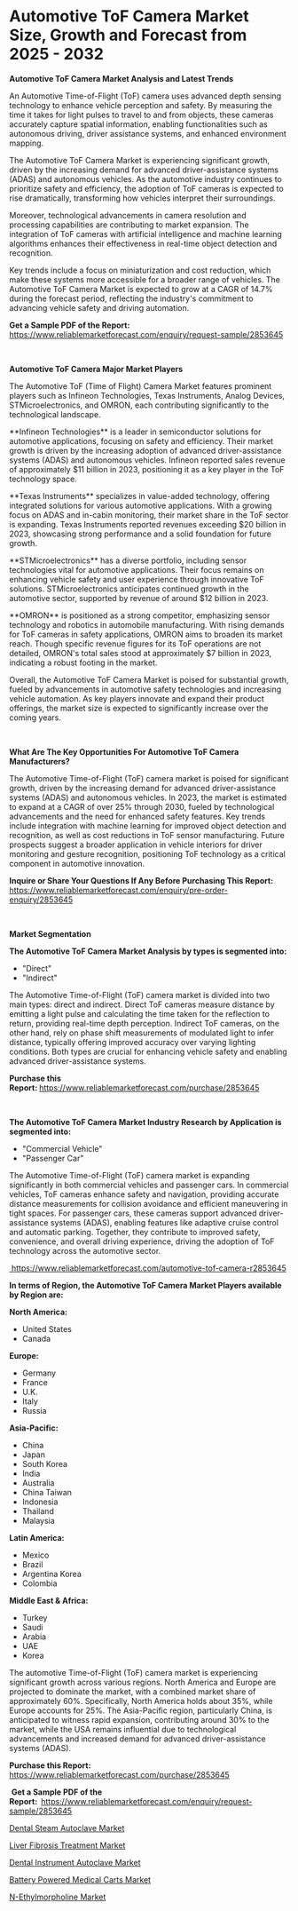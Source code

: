 <p><h1>Automotive ToF Camera Market Size, Growth and Forecast from 2025 - 2032</h1></p><p><strong>Automotive ToF Camera Market Analysis and Latest Trends</strong></p>
<p><p>An Automotive Time-of-Flight (ToF) camera uses advanced depth sensing technology to enhance vehicle perception and safety. By measuring the time it takes for light pulses to travel to and from objects, these cameras accurately capture spatial information, enabling functionalities such as autonomous driving, driver assistance systems, and enhanced environment mapping. </p><p>The Automotive ToF Camera Market is experiencing significant growth, driven by the increasing demand for advanced driver-assistance systems (ADAS) and autonomous vehicles. As the automotive industry continues to prioritize safety and efficiency, the adoption of ToF cameras is expected to rise dramatically, transforming how vehicles interpret their surroundings. </p><p>Moreover, technological advancements in camera resolution and processing capabilities are contributing to market expansion. The integration of ToF cameras with artificial intelligence and machine learning algorithms enhances their effectiveness in real-time object detection and recognition. </p><p>Key trends include a focus on miniaturization and cost reduction, which make these systems more accessible for a broader range of vehicles. The Automotive ToF Camera Market is expected to grow at a CAGR of 14.7% during the forecast period, reflecting the industry's commitment to advancing vehicle safety and driving automation.</p></p>
<p><strong>Get a Sample PDF of the Report:&nbsp;</strong> <a href="https://www.reliablemarketforecast.com/enquiry/request-sample/2853645?utm_campaign=1169&utm_medium=2&utm_source=Github&utm_content=ia&utm_term=12032025&utm_id=automotive-tof-camera">https://www.reliablemarketforecast.com/enquiry/request-sample/2853645</a></p>
<p>&nbsp;</p>
<p><strong>Automotive ToF Camera Major Market Players</strong></p>
<p><p>The Automotive ToF (Time of Flight) Camera Market features prominent players such as Infineon Technologies, Texas Instruments, Analog Devices, STMicroelectronics, and OMRON, each contributing significantly to the technological landscape. </p><p>**Infineon Technologies** is a leader in semiconductor solutions for automotive applications, focusing on safety and efficiency. Their market growth is driven by the increasing adoption of advanced driver-assistance systems (ADAS) and autonomous vehicles. Infineon reported sales revenue of approximately $11 billion in 2023, positioning it as a key player in the ToF technology space.</p><p>**Texas Instruments** specializes in value-added technology, offering integrated solutions for various automotive applications. With a growing focus on ADAS and in-cabin monitoring, their market share in the ToF sector is expanding. Texas Instruments reported revenues exceeding $20 billion in 2023, showcasing strong performance and a solid foundation for future growth.</p><p>**STMicroelectronics** has a diverse portfolio, including sensor technologies vital for automotive applications. Their focus remains on enhancing vehicle safety and user experience through innovative ToF solutions. STMicroelectronics anticipates continued growth in the automotive sector, supported by revenue of around $12 billion in 2023.</p><p>**OMRON** is positioned as a strong competitor, emphasizing sensor technology and robotics in automobile manufacturing. With rising demands for ToF cameras in safety applications, OMRON aims to broaden its market reach. Though specific revenue figures for its ToF operations are not detailed, OMRON's total sales stood at approximately $7 billion in 2023, indicating a robust footing in the market.</p><p>Overall, the Automotive ToF Camera Market is poised for substantial growth, fueled by advancements in automotive safety technologies and increasing vehicle automation. As key players innovate and expand their product offerings, the market size is expected to significantly increase over the coming years.</p></p>
<p>&nbsp;</p>
<p><strong>What Are The Key Opportunities For Automotive ToF Camera Manufacturers?</strong></p>
<p><p>The Automotive Time-of-Flight (ToF) camera market is poised for significant growth, driven by the increasing demand for advanced driver-assistance systems (ADAS) and autonomous vehicles. In 2023, the market is estimated to expand at a CAGR of over 25% through 2030, fueled by technological advancements and the need for enhanced safety features. Key trends include integration with machine learning for improved object detection and recognition, as well as cost reductions in ToF sensor manufacturing. Future prospects suggest a broader application in vehicle interiors for driver monitoring and gesture recognition, positioning ToF technology as a critical component in automotive innovation.</p></p>
<p><strong>Inquire or Share Your Questions If Any Before Purchasing This Report:</strong> <a href="https://www.reliablemarketforecast.com/enquiry/pre-order-enquiry/2853645?utm_campaign=1169&utm_medium=2&utm_source=Github&utm_content=ia&utm_term=12032025&utm_id=automotive-tof-camera">https://www.reliablemarketforecast.com/enquiry/pre-order-enquiry/2853645</a></p>
<p>&nbsp;</p>
<p><strong>Market Segmentation</strong></p>
<p><strong>The Automotive ToF Camera Market Analysis by types is segmented into:</strong></p>
<p><ul><li>"Direct"</li><li>"Indirect"</li></ul></p>
<p><p>The Automotive Time-of-Flight (ToF) camera market is divided into two main types: direct and indirect. Direct ToF cameras measure distance by emitting a light pulse and calculating the time taken for the reflection to return, providing real-time depth perception. Indirect ToF cameras, on the other hand, rely on phase shift measurements of modulated light to infer distance, typically offering improved accuracy over varying lighting conditions. Both types are crucial for enhancing vehicle safety and enabling advanced driver-assistance systems.</p></p>
<p><strong>Purchase this Report:&nbsp;</strong><a href="https://www.reliablemarketforecast.com/purchase/2853645?utm_campaign=1169&utm_medium=2&utm_source=Github&utm_content=ia&utm_term=12032025&utm_id=automotive-tof-camera">https://www.reliablemarketforecast.com/purchase/2853645</a></p>
<p>&nbsp;</p>
<p><strong>The Automotive ToF Camera Market Industry Research by Application is segmented into:</strong></p>
<p><ul><li>"Commercial Vehicle"</li><li>"Passenger Car"</li></ul></p>
<p><p>The Automotive Time-of-Flight (ToF) camera market is expanding significantly in both commercial vehicles and passenger cars. In commercial vehicles, ToF cameras enhance safety and navigation, providing accurate distance measurements for collision avoidance and efficient maneuvering in tight spaces. For passenger cars, these cameras support advanced driver-assistance systems (ADAS), enabling features like adaptive cruise control and automatic parking. Together, they contribute to improved safety, convenience, and overall driving experience, driving the adoption of ToF technology across the automotive sector.</p></p>
<p><a href="https://www.reliablemarketforecast.com/automotive-tof-camera-r2853645?utm_campaign=1169&utm_medium=2&utm_source=Github&utm_content=ia&utm_term=12032025&utm_id=automotive-tof-camera">&nbsp;https://www.reliablemarketforecast.com/automotive-tof-camera-r2853645</a></p>
<p><strong>In terms of Region, the Automotive ToF Camera Market Players available by Region are:</strong></p>
<p>
    <p> <strong> North America: </strong>
        <ul>
            <li>United States</li>
            <li>Canada</li>
        </ul>
        </p> 
    <p> <strong> Europe: </strong>
        <ul>
            <li>Germany</li>
            <li>France</li>
            <li>U.K.</li>
            <li>Italy</li>
            <li>Russia</li>
        </ul>
        </p> 
    <p> <strong> Asia-Pacific: </strong>
        <ul>
            <li>China</li>
            <li>Japan</li>
            <li>South Korea</li>
            <li>India</li>
            <li>Australia</li>
            <li>China Taiwan</li>
            <li>Indonesia</li>
            <li>Thailand</li>
            <li>Malaysia</li>
        </ul>
        </p> 
    <p> <strong> Latin America: </strong>
        <ul>
            <li>Mexico</li>
            <li>Brazil</li>
            <li>Argentina Korea</li>
            <li>Colombia</li>
        </ul>
        </p> 
    <p> <strong> Middle East & Africa: </strong>
        <ul>
            <li>Turkey</li>
            <li>Saudi</li>
            <li>Arabia</li>
            <li>UAE</li>
            <li>Korea</li>
        </ul>
    </p>
    </p>
<p><p>The automotive Time-of-Flight (ToF) camera market is experiencing significant growth across various regions. North America and Europe are projected to dominate the market, with a combined market share of approximately 60%. Specifically, North America holds about 35%, while Europe accounts for 25%. The Asia-Pacific region, particularly China, is anticipated to witness rapid expansion, contributing around 30% to the market, while the USA remains influential due to technological advancements and increased demand for advanced driver-assistance systems (ADAS).</p></p>
<p><strong>Purchase this Report: </strong><a href="https://www.reliablemarketforecast.com/purchase/2853645?utm_campaign=1169&utm_medium=2&utm_source=Github&utm_content=ia&utm_term=12032025&utm_id=automotive-tof-camera">https://www.reliablemarketforecast.com/purchase/2853645</a></p>
<p>&nbsp;<strong>Get a Sample PDF of the Report:&nbsp;&nbsp;</strong><a href="https://www.reliablemarketforecast.com/enquiry/request-sample/2853645?utm_campaign=1169&utm_medium=2&utm_source=Github&utm_content=ia&utm_term=12032025&utm_id=automotive-tof-camera">https://www.reliablemarketforecast.com/enquiry/request-sample/2853645</a></p>
<p><strong></strong></p>
<p><p><a href="https://github.com/bramsklizas/Market-Research-Report-List-1/blob/main/dental-steam-autoclave-market.md?utm_campaign=1169&utm_medium=2&utm_source=Github&utm_content=ia&utm_term=12032025&utm_id=automotive-tof-camera">Dental Steam Autoclave Market</a></p><p><a href="https://github.com/fabinbuddygc/Market-Research-Report-List-1/blob/main/liver-fibrosis-treatment-market.md?utm_campaign=1169&utm_medium=2&utm_source=Github&utm_content=ia&utm_term=12032025&utm_id=automotive-tof-camera">Liver Fibrosis Treatment Market</a></p><p><a href="https://github.com/stohllaackdw/Market-Research-Report-List-1/blob/main/dental-instrument-autoclave-market.md?utm_campaign=1169&utm_medium=2&utm_source=Github&utm_content=ia&utm_term=12032025&utm_id=automotive-tof-camera">Dental Instrument Autoclave Market</a></p><p><a href="https://github.com/motanafraxer/Market-Research-Report-List-1/blob/main/battery-powered-medical-carts-market.md?utm_campaign=1169&utm_medium=2&utm_source=Github&utm_content=ia&utm_term=12032025&utm_id=automotive-tof-camera">Battery Powered Medical Carts Market</a></p><p><a href="https://github.com/noppbebawy/Market-Research-Report-List-1/blob/main/n-ethylmorpholine-market.md?utm_campaign=1169&utm_medium=2&utm_source=Github&utm_content=ia&utm_term=12032025&utm_id=automotive-tof-camera">N-Ethylmorpholine Market</a></p></p>